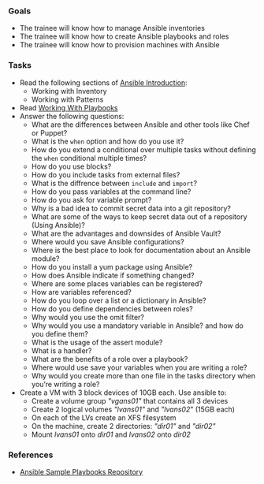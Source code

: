 
### Goals
- The trainee will know how to manage Ansible inventories
- The trainee will know how to create Ansible playbooks and roles
- The trainee will know how to provision machines with Ansible
  

### Tasks
- Read the following sections of [Ansible Introduction](https://docs.ansible.com/ansible/latest/user_guide/intro.html):
  - Working with Inventory
  - Working with Patterns
- Read [Working With Playbooks](https://docs.ansible.com/ansible/latest/user_guide/playbooks.html)
- Answer the following questions:
  - What are the differences between Ansible and other tools like Chef or Puppet?
  - What is the `when` option and how do you use it?
  - How do you extend a conditional over multiple tasks without defining the `when` conditional multiple times?
  - How do you use blocks?
  - How do you include tasks from external files?
  - What is the diffrence between `include` and `import`?
  - How do you pass variables at the command line?
  - How do you ask for variable prompt?
  - Why is a bad idea to commit secret data into a git repository?
  - What are some of the ways to keep secret data out of a repository (Using Ansible)?
  - What are the advantages and downsides of Ansible Vault?
  - Where would you save Ansible configurations?
  - Where is the best place to look for documentation about an Ansible module?
  - How do you install a yum package using Ansible?
  - How does Ansible indicate if something changed?
  - Where are some places variables can be registered?
  - How are variables referenced?
  - How do you loop over a list or a dictionary in Ansible?
  - How do you define dependencies between roles?
  - Why would you use the omit filter?
  - Why would you use a mandatory variable in Ansible? and how do you define them?
  - What is the usage of the assert module?
  - What is a handler?
  - What are the benefits of a role over a playbook?
  - Where would use save your variables when you are writing a role?
  - Why would you create more than one file in the tasks directory when you’re writing a role?
- Create a VM with 3 block devices of 10GB each. Use ansible to:
  - Create a volume group *"vgans01"* that contains all 3 devices
  - Create 2 logical volumes *"lvans01"* and *"lvans02*" (15GB each)
  - On each of the LVs create an XFS filesystem
  - On the machine, create 2 directories: *"dir01"* and *"dir02"*
  - Mount *lvans01* onto *dir01* and *lvans02* onto *dir02* 

### References
- [Ansible Sample Playbooks Repository](https://github.com/ansible/ansible-examples)